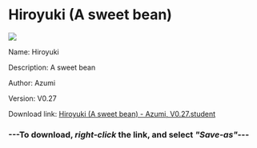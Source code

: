 # Hiroyuki (A sweet bean)

<img src = "https://raw.githubusercontent.com/Arbiter1223/Koukou-Gurashi-Custom-Students/master/Students/Files/Hiroyuki%20(A%20sweet%20bean).png">

Name: Hiroyuki

Description: A sweet bean

Author: Azumi

Version: V0.27

Download link: <a href="https://raw.githubusercontent.com/Arbiter1223/Koukou-Gurashi-Custom-Students/master/Students/Files/Hiroyuki%20(A%20sweet%20bean)%20-%20Azumi%2C%20V0.27.student">Hiroyuki (A sweet bean) - Azumi, V0.27.student</a>

### ---**To download, _right-click_ the link, and select _"Save-as"_**---

